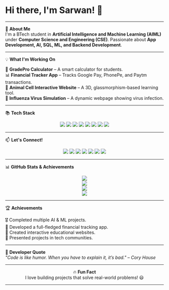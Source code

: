 <p align="center">
  <h1>Hi there, I'm Sarwan! 👋</h1>
</p>

---

<p align="left">
🚀 <b>About Me</b><br>
I'm a BTech student in <b>Artificial Intelligence and Machine Learning (AIML)</b> under <b>Computer Science and Engineering (CSE)</b>. Passionate about <b>App Development, AI, SQL, ML, and Backend Development</b>.
</p>

---

<p align="left">
💡 <b>What I'm Working On</b>
</p>
<p align="left">
🔢 <b>GradePro Calculator</b> – A smart calculator for students.<br>
📊 <b>Financial Tracker App</b> – Tracks Google Pay, PhonePe, and Paytm transactions.<br>
🧬 <b>Animal Cell Interactive Website</b> – A 3D, glassmorphism-based learning tool.<br>
🦠 <b>Influenza Virus Simulation</b> – A dynamic webpage showing virus infection.
</p>

---

<p align="left">
📚 <b>Tech Stack</b>
</p>
<p align="center">
  <img src="https://img.shields.io/badge/JavaScript-F7DF1E?style=for-the-badge&logo=javascript&logoColor=black" />
  <img src="https://img.shields.io/badge/SQL-4479A1?style=for-the-badge&logo=mysql&logoColor=white" />
  <img src="https://img.shields.io/badge/HTML-E34F26?style=for-the-badge&logo=html5&logoColor=white" />
  <img src="https://img.shields.io/badge/CSS-1572B6?style=for-the-badge&logo=css3&logoColor=white" />
  <img src="https://img.shields.io/badge/React-20232A?style=for-the-badge&logo=react&logoColor=61DAFB" />
  <img src="https://img.shields.io/badge/Node.js-43853D?style=for-the-badge&logo=node.js&logoColor=white" />
  <img src="https://img.shields.io/badge/TensorFlow-FF6F00?style=for-the-badge&logo=tensorflow&logoColor=white" />
  <img src="https://img.shields.io/badge/MySQL-4479A1?style=for-the-badge&logo=mysql&logoColor=white" />
</p>

---

<p align="left">
📫 <b>Let's Connect!</b>
</p>
<p align="center">
  <a href="https://github.com/Sarwannandh67"><img src="https://img.shields.io/badge/GitHub-181717?style=for-the-badge&logo=github&logoColor=white" /></a>
  <a href="https://www.linkedin.com/in/sarwannandh/"><img src="https://img.shields.io/badge/LinkedIn-0077B5?style=for-the-badge&logo=linkedin&logoColor=white" /></a>
  <a href="mailto:sarwannandhofficial672007@gmail.com"><img src="https://img.shields.io/badge/Email-D14836?style=for-the-badge&logo=gmail&logoColor=white" /></a>
  <a href="https://www.instagram.com/sarwannandh/"><img src="https://img.shields.io/badge/Instagram-E4405F?style=for-the-badge&logo=instagram&logoColor=white" /></a>
  <a href="https://www.reddit.com/user/NoSwimming4210/"><img src="https://img.shields.io/badge/Reddit-FF4500?style=for-the-badge&logo=reddit&logoColor=white" /></a>
  <a href="https://x.com/Sarwannandh_67"><img src="https://img.shields.io/badge/X-000000?style=for-the-badge&logo=x&logoColor=white" /></a>
  <a href="https://orcid.org/0009-0005-8072-6622"><img src="https://img.shields.io/badge/ORCID-A6CE39?style=for-the-badge&logo=orcid&logoColor=white" /></a>
</p>

---

<p align="left">
📊 <b>GitHub Stats & Achievements</b>
</p>
<p align="center">
  <img src="https://github-readme-stats.vercel.app/api?username=Sarwannandh67&show_icons=true&theme=radical" /><br>
  <img src="https://github-readme-streak-stats.herokuapp.com/?user=Sarwannandh67&theme=radical" /><br>
  <img src="https://github-profile-trophy.vercel.app/?username=Sarwannandh67&theme=radical" /><br>
  <img src="https://github-readme-stats.vercel.app/api/top-langs/?username=Sarwannandh67&layout=compact&theme=radical" />
</p>

---

<p align="left">
🏆 <b>Achievements</b>
</p>
<p align="left">
  🎖️ Completed multiple AI & ML projects.<br>
  🏅 Developed a full-fledged financial tracking app.<br>
  🎯 Created interactive educational websites.<br>
  📢 Presented projects in tech communities.
</p>

---

<p align="left">
💬 <b>Developer Quote</b><br>
<i>"Code is like humor. When you have to explain it, it’s bad." – Cory House</i>
</p>

---

<p align="center">
🔥 <b>Fun Fact</b><br>
I love building projects that solve real-world problems! 😃
</p>

---
